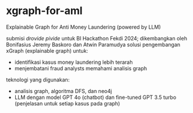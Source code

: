 # xgraph-for-aml
Explainable Graph for Anti Money Laundering (powered by LLM)

submisi *drovide pivide* untuk BI Hackathon Fekdi 2024; dikembangkan oleh Bonifasius Jeremy Baskoro dan Atwin Paramudya
solusi pengembangan xGraph (explainable graph) untuk:
- identifikasi kasus money laundering lebih terarah
- menjembatani fraud analysts memahami analisis graph

teknologi yang digunakan:
- analisis graph, algoritma DFS, dan neo4j
- LLM dengan model GPT 4o (chatbot) dan fine-tuned GPT 3.5 turbo (penjelasan untuk setiap kasus pada graph)
